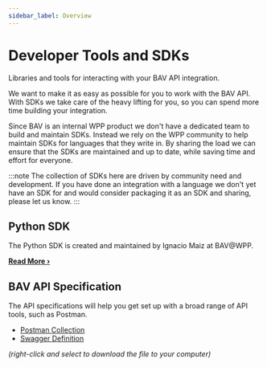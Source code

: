 ```yaml
---
sidebar_label: Overview
---
```


# Developer Tools and SDKs

Libraries and tools for interacting with your BAV API integration.

We want to make it as easy as possible for you to work with the BAV API. With SDKs we take care of the heavy lifting for
you, so you can spend more time building your integration.

Since BAV is an internal WPP product we don't have a dedicated team to build and maintain SDKs. Instead we rely on the
WPP community to help maintain SDKs for languages that they write in. By sharing the load we can ensure that the SDKs
are maintained and up to date, while saving time and effort for everyone.

:::note
The collection of SDKs here are driven by community need and development. If you have done an integration with a
language we don't yet have an SDK for and would consider packaging it as an SDK and sharing, please let us know.
:::

## Python SDK

The Python SDK is created and maintained by Ignacio Maiz at BAV@WPP.

**[Read More ›](python/intro.md)**

## BAV API Specification

The API specifications will help you get set up with a broad range of API tools, such as Postman.

- [Postman Collection](/collections/bav-api-postman.json)
- [Swagger Definition](/collections/bav-api-swagger.json)

*(right-click and select to download the file to your computer)*